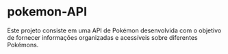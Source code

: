 # pokemon-API
Este projeto consiste em uma API de Pokémon desenvolvida com o objetivo de fornecer informações organizadas e acessíveis sobre diferentes Pokémons.
